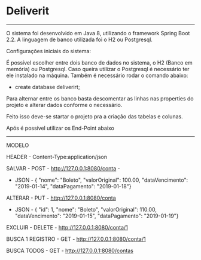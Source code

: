 # Deliverit
________________________________________________________________________________________

O sistema foi desenvolvido em Java 8, utilizando o framework Spring Boot 2.2. A linguagem de banco utilizada foi o H2 ou Postgresql.

Configurações iniciais do sistema:

É possível escolher entre dois banco de dados no sistema, o H2 (Banco em memória) ou Postgresql. Caso queira utilizar o Postgresql é necessário ter ele instalado na máquina. Também é necessário rodar o comando abaixo:
- create database deliverirt;

Para alternar entre os banco basta descomentar as linhas nas properties do projeto e alterar dados conforme o necessário.

Feito isso deve-se startar o projeto pra a criação das tabelas e colunas.

Após é possível utilizar os End-Point abaixo

________________________________________________________________________________________
MODELO

HEADER - Content-Type:application/json

SALVAR - POST - http://127.0.0.1:8080/conta - 
- JSON - { "nome": "Boleto", "valorOriginal": 100.00, "dataVencimento": "2019-01-14", "dataPagamento": "2019-01-18"}

ALTERAR - PUT - http://127.0.0.1:8080/conta 
- JSON - { "id": 1, "nome": "Boleto", "valorOriginal": 110.00, "dataVencimento": "2019-01-15", "dataPagamento": "2019-01-19"}

EXCLUIR - DELETE - http://127.0.0.1:8080/conta/1

BUSCA 1 REGISTRO - GET - http://127.0.0.1:8080/conta/1

BUSCA TODOS - GET - http://127.0.0.1:8080/contas